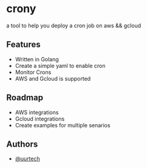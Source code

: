 # crony

a tool to help you deploy a cron job on aws &amp;&amp; gcloud 


## Features

- Written in Golang
- Create a simple yaml to enable cron
- Monitor Crons
- AWS and Gcloud is supported
  
## Roadmap

- AWS integrations
- Gcloud integrations
- Create examples for multiple senarios

  
## Authors

- [@uurtech](https://www.github.com/uurtech)

  
